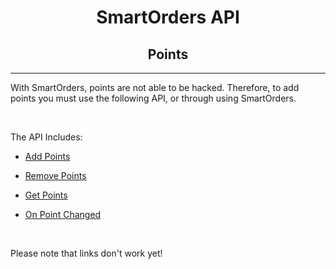 <div align="center">

# **SmartOrders API**
## **Points**
---
</div>

With SmartOrders, points are not able to be hacked. Therefore, to add points you must use the following API, or through using SmartOrders.

<br>

The API Includes:

- [​Add Points​]()

- ​[Remove Points]()​

- ​[Get Points​]()

- ​[On Point Changed​]()

<br>

Please note that links don't work yet!
